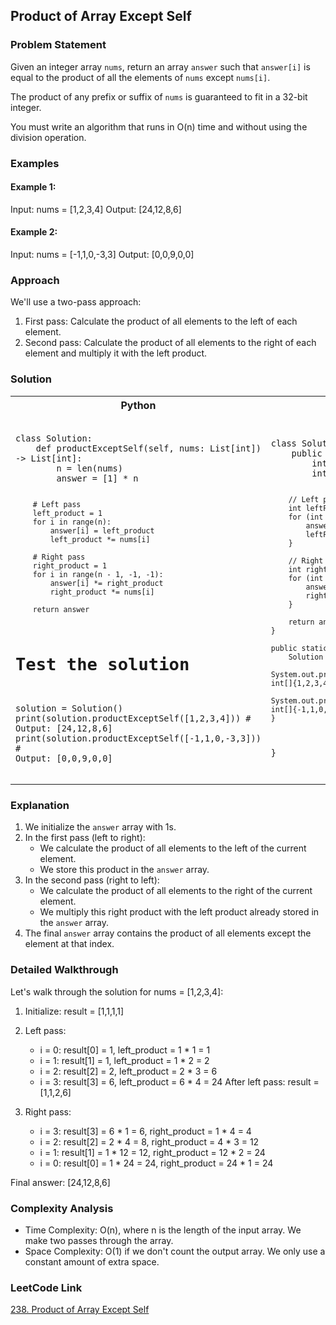 ## Product of Array Except Self

### Problem Statement

Given an integer array `nums`, return an array `answer` such that `answer[i]` is equal to the product of all the elements of `nums` except `nums[i]`.

The product of any prefix or suffix of `nums` is guaranteed to fit in a 32-bit integer.

You must write an algorithm that runs in O(n) time and without using the division operation.

### Examples

#### Example 1:

Input: nums = [1,2,3,4]
Output: [24,12,8,6]

#### Example 2:

Input: nums = [-1,1,0,-3,3]
Output: [0,0,9,0,0]

### Approach

We'll use a two-pass approach:
1. First pass: Calculate the product of all elements to the left of each element.
2. Second pass: Calculate the product of all elements to the right of each element and multiply it with the left product.

### Solution
<table>
<tr>
<th>Python</th>
<th>Java</th>
</tr>
<tr>
<td>
<pre><code class="python">
class Solution:
    def productExceptSelf(self, nums: List[int]) -> List[int]:
        n = len(nums)
        answer = [1] * n

        # Left pass
        left_product = 1
        for i in range(n):
            answer[i] = left_product
            left_product *= nums[i]
        
        # Right pass
        right_product = 1
        for i in range(n - 1, -1, -1):
            answer[i] *= right_product
            right_product *= nums[i]
        
        return answer

# Test the solution
solution = Solution()
print(solution.productExceptSelf([1,2,3,4]))       # Output: [24,12,8,6]
print(solution.productExceptSelf([-1,1,0,-3,3]))   # Output: [0,0,9,0,0]
</code></pre>
</td>
<td>
<pre><code class="java">
class Solution {
    public int[] productExceptSelf(int[] nums) {
        int n = nums.length;
        int[] answer = new int[n];

        // Left pass
        int leftProduct = 1;
        for (int i = 0; i < n; i++) {
            answer[i] = leftProduct;
            leftProduct *= nums[i];
        }
        
        // Right pass
        int rightProduct = 1;
        for (int i = n - 1; i >= 0; i--) {
            answer[i] *= rightProduct;
            rightProduct *= nums[i];
        }
        
        return answer;
    }

    public static void main(String[] args) {
        Solution solution = new Solution();
        System.out.println(Arrays.toString(solution.productExceptSelf(new int[]{1,2,3,4})));       // Output: [24,12,8,6]
        System.out.println(Arrays.toString(solution.productExceptSelf(new int[]{-1,1,0,-3,3})));   // Output: [0,0,9,0,0]
    }
}
</code></pre>
</td>
</tr>
</table>

### Explanation

1. We initialize the `answer` array with 1s.
2. In the first pass (left to right):
    - We calculate the product of all elements to the left of the current element.
    - We store this product in the `answer` array.
3. In the second pass (right to left):
    - We calculate the product of all elements to the right of the current element.
    - We multiply this right product with the left product already stored in the `answer` array.
4. The final `answer` array contains the product of all elements except the element at that index.

### Detailed Walkthrough

Let's walk through the solution for nums = [1,2,3,4]:

1. Initialize: result = [1,1,1,1]

2. Left pass:
    - i = 0: result[0] = 1, left_product = 1 * 1 = 1
    - i = 1: result[1] = 1, left_product = 1 * 2 = 2
    - i = 2: result[2] = 2, left_product = 2 * 3 = 6
    - i = 3: result[3] = 6, left_product = 6 * 4 = 24
      After left pass: result = [1,1,2,6]

3. Right pass:
    - i = 3: result[3] = 6 * 1 = 6,  right_product = 1 * 4 = 4
    - i = 2: result[2] = 2 * 4 = 8,  right_product = 4 * 3 = 12
    - i = 1: result[1] = 1 * 12 = 12, right_product = 12 * 2 = 24
    - i = 0: result[0] = 1 * 24 = 24, right_product = 24 * 1 = 24

Final answer: [24,12,8,6]

### Complexity Analysis

- Time Complexity: O(n), where n is the length of the input array. We make two passes through the array.
- Space Complexity: O(1) if we don't count the output array. We only use a constant amount of extra space.

### LeetCode Link

[238. Product of Array Except Self](https://leetcode.com/problems/product-of-array-except-self/)